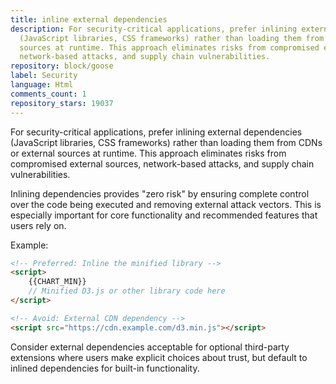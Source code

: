 ```yaml
---
title: inline external dependencies
description: For security-critical applications, prefer inlining external dependencies
  (JavaScript libraries, CSS frameworks) rather than loading them from CDNs or external
  sources at runtime. This approach eliminates risks from compromised external sources,
  network-based attacks, and supply chain vulnerabilities.
repository: block/goose
label: Security
language: Html
comments_count: 1
repository_stars: 19037
---
```


For security-critical applications, prefer inlining external dependencies (JavaScript libraries, CSS frameworks) rather than loading them from CDNs or external sources at runtime. This approach eliminates risks from compromised external sources, network-based attacks, and supply chain vulnerabilities.

Inlining dependencies provides "zero risk" by ensuring complete control over the code being executed and removing external attack vectors. This is especially important for core functionality and recommended features that users rely on.

Example:
```html
<!-- Preferred: Inline the minified library -->
<script>
    {{CHART_MIN}}
    // Minified D3.js or other library code here
</script>

<!-- Avoid: External CDN dependency -->
<script src="https://cdn.example.com/d3.min.js"></script>
```

Consider external dependencies acceptable for optional third-party extensions where users make explicit choices about trust, but default to inlined dependencies for built-in functionality.